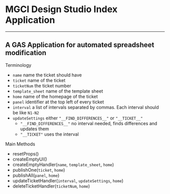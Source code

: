 # MGCI Design Studio Index Application
___
## A GAS Application for automated spreadsheet modification

Terminology
- `name` name the ticket should have
- `ticket` name of the ticket
- `ticketNum` the ticket number
- `template_sheet` name of the template sheet
- `home` name of the homepage of the ticket
- `panel` identifier at the top left of every ticket
- `interval` a list of intervals separated by commas. Each interval should be like `N1-N2`
- `updateSettings` either `"__FIND_DIFFERENCES__"` or `"__TICKET__"`
	- `"__FIND_DIFFERENCES__"` no interval needed, finds differences and updates them
	- `"__TICKET"` uses the interval

Main Methods
- resetProps()
- createEmptyUI()
- createEmptyHandler(`name`, `template_sheet`, `home`)
- publishOne(`ticket`, `home`)
- publishAll(`panel`, `home`)
- updateTicketHandler(`interval`, `updateSettings`, `home`)
- deleteTicketHandler(`ticketNum`, `home`)
